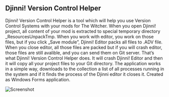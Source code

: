 ## Djinni! Version Control Helper 

Djinni! Version Control Helper is a tool which will help you use Version Control Systems with your mods for The Witcher. When you open Djinni! project, all content of your mod is extracted to special temporary directory _ResourcesUnpackTmp. When you work with editor, you work on those files, but if you click „Save module”, Djinni! Editor packs all files to .ADV file. When you close editor, all those files are packed but if you will crash editor, those files are still avalible, and you can send them on Git server. That’s what Djinni! Version Control Helper does. It will crash Djinni! Editor and then it will copy all your project files to your Git directory. The application works in a simple way, downloads to the collection a list of all processes running in the system and if it finds the process of the Djinni editor it closes it. Created as Windows Forms application.


![Screenshot](\DjinniVersionControlHelper\Screenshot.png)
